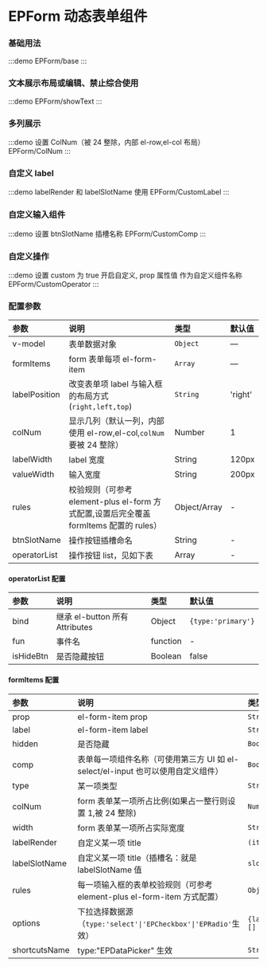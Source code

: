 # EPForm 动态表单组件

### 基础用法

:::demo
EPForm/base
:::

### 文本展示布局或编辑、禁止综合使用

:::demo
EPForm/showText
:::

### 多列展示

:::demo 设置 ColNum（被 24 整除，内部 el-row,el-col 布局）
EPForm/ColNum
:::

### 自定义 label

:::demo labelRender 和 labelSlotName 使用
EPForm/CustomLabel
:::

### 自定义输入组件

:::demo 设置 btnSlotName 插槽名称
EPForm/CustomComp
:::

### 自定义操作

:::demo 设置 custom 为 true 开启自定义, prop 属性值 作为自定义组件名称
EPForm/CustomOperator
:::

### 配置参数

| 参数          | 说明                                                                                   | 类型                                            | 默认值  |
| :------------ | :------------------------------------------------------------------------------------- | :---------------------------------------------- | :------ |
| v-model       | 表单数据对象                                                                           | `Object` <t-tip content="Record<string, any>"/> | —       |
| formItems     | form 表单每项 el-form-item                                                             | `Array`                                         | —       |
| labelPosition | 改变表单项 label 与输入框的布局方式(`right,left,top`)                                  | `String`                                        | 'right' |
| colNum        | 显示几列（默认一列，内部使用 el-row,el-col,`colNum`要被 24 整除）                      | Number                                          | 1       |
| labelWidth    | label 宽度                                                                             | String                                          | 120px   |
| valueWidth    | 输入宽度                                                                               | String                                          | 200px   |
| rules         | 校验规则（可参考 element-plus el-form 方式配置,设置后完全覆盖 formItems 配置的 rules） | Object/Array                                    | -       |
| btnSlotName   | 操作按钮插槽命名                                                                       | String                                          | -       |
| operatorList  | 操作按钮 list，见如下表                                                                | Array                                           | -       |

#### operatorList 配置

| 参数      | 说明                           | 类型     | 默认值             |
| :-------- | :----------------------------- | :------- | :----------------- |
| bind      | 继承 el-button 所有 Attributes | Object   | `{type:'primary'}` |
| fun       | 事件名                         | function | -                  |
| isHideBtn | 是否隐藏按钮                   | Boolean  | false              |

#### formItems 配置

| 参数          | 说明                                                                             | 类型                                                                                                                                        | 默认值 |
| :------------ | :------------------------------------------------------------------------------- | :------------------------------------------------------------------------------------------------------------------------------------------ | :----- |
| prop          | el-form-item prop                                                                | `String`                                                                                                                                    | -      |
| label         | el-form-item label                                                               | `String`                                                                                                                                    | -      |
| hidden        | 是否隐藏                                                                         | `Boolean`                                                                                                                                   | false  |
| comp          | 表单每一项组件名称（可使用第三方 UI 如 el-select/el-input 也可以使用自定义组件） | `Boolean`                                                                                                                                   | false  |
| type          | 某一项类型<t-tip content='(例如EPDatePicker等)'/>                                | `String`                                                                                                                                    | -      |
| colNum        | form 表单某一项所占比例(如果占一整行则设置 1,被 24 整除)                         | `Number`                                                                                                                                    | -      |
| width         | form 表单某一项所占实际宽度                                                      | `String`                                                                                                                                    | 200px  |
| labelRender   | 自定义某一项 title                                                               | `(item)=>VNode `                                                                                                                            | -      |
| labelSlotName | 自定义某一项 title（插槽名：就是 labelSlotName 值                                | `slot`                                                                                                                                      | -      |
| rules         | 每一项输入框的表单校验规则（可参考 element-plus el-form-item 方式配置）          | `Object/Array `                                                                                                                             | -      |
| options       | 下拉选择数据源（`type:'select'\|'EPCheckbox'\|'EPRadio'`生效）                   | `{label:string,value:any}[]`                                                                                                                | -      |
| shortcutsName | type:"EPDataPicker" 生效                                                         | `String` <t-tip content="year\| years\|month\|months\|date\|dates\|datetime\|week\|datetimerange\|daterange\|monthrange\|yearrange\|date"/> | -      |
